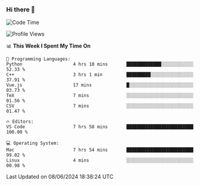 ### Hi there 👋

<!--START_SECTION:waka-->
![Code Time](http://img.shields.io/badge/Code%20Time-679%20hrs%201%20min-blue)

![Profile Views](http://img.shields.io/badge/Profile%20Views-6-blue)

📊 **This Week I Spent My Time On** 

```text
💬 Programming Languages: 
Python                   4 hrs 10 mins       █████████████░░░░░░░░░░░░   52.33 % 
C++                      3 hrs 1 min         █████████░░░░░░░░░░░░░░░░   37.91 % 
Vue.js                   17 mins             █░░░░░░░░░░░░░░░░░░░░░░░░   03.73 % 
TeX                      7 mins              ░░░░░░░░░░░░░░░░░░░░░░░░░   01.56 % 
CSV                      7 mins              ░░░░░░░░░░░░░░░░░░░░░░░░░   01.47 % 

🔥 Editors: 
VS Code                  7 hrs 58 mins       █████████████████████████   100.00 % 

💻 Operating System: 
Mac                      7 hrs 54 mins       █████████████████████████   99.02 % 
Linux                    4 mins              ░░░░░░░░░░░░░░░░░░░░░░░░░   00.98 % 
```


 Last Updated on 08/06/2024 18:38:24 UTC
<!--END_SECTION:waka-->

<!--
**JackeyHua-SJTU/JackeyHua-SJTU** is a ✨ _special_ ✨ repository because its `README.md` (this file) appears on your GitHub profile.

Here are some ideas to get you started:

- 🔭 I’m currently working on ...
- 🌱 I’m currently learning ...
- 👯 I’m looking to collaborate on ...
- 🤔 I’m looking for help with ...
- 💬 Ask me about ...
- 📫 How to reach me: ...
- 😄 Pronouns: ...
- ⚡ Fun fact: ...
-->
